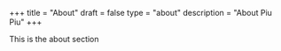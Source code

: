 +++
title = "About"
draft = false
type = "about"
description = "About Piu Piu"
+++

This is the about section


